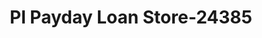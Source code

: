 ---
f_zip-code: 54952
f_state-code: WI
title: Pl Payday Loan Store-24385
f_phone: 920-720-2800
f_city-only: Menasha
f_address: 430 Thirrd Street Ste A Menasha
f_location-unique-id: '24385'
slug: pl-payday-loan-store-24385
updated-on: '2024-05-30T13:46:58.046Z'
created-on: '2024-05-30T13:36:59.803Z'
published-on: '2024-05-30T13:54:32.469Z'
f_city-state: cms/city/menasha-wi.md
f_company: cms/company/pl-payday-loan-store.md
f_state: cms/state/wisconsin.md
layout: '[payday-loan].html'
tags: payday-loan
---